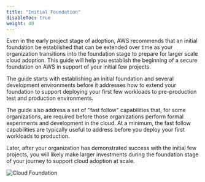```yaml
---
title: "Initial Foundation"
disableToc: true
weight: 40
---
```


Even in the early project stage of adoption, AWS recommends that an initial foundation be established that can be extended over time as your organization transitions into the foundation stage to prepare for larger scale cloud adoption. This guide will help you establish the beginning of a secure foundation on AWS in support of your initial few projects.

The guide starts with establishing an initial foundation and several development environments before it addresses how to extend your foundation to support deploying your first few workloads to pre-production test and production environments.  

The guide also address a set of "fast follow" capabilities that, for some organizations, are required before those organizations perform formal experiments and development in the cloud. At a minimum, the fast follow capabilities are typically useful to address before you deploy your first workloads to production.

Later, after your organization has demonstrated success with the initial few projects, you will likely make larger investments during the foundation stage of your journey to support cloud adoption at scale.

![Cloud Foundation](/images/00-intro/foundation.png)